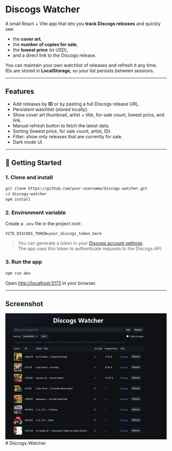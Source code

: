 # Discogs Watcher

A small React + Vite app that lets you **track Discogs releases** and quickly see:

- the **cover art**,
- the **number of copies for sale**,
- the **lowest price** (in USD),
- and a direct link to the Discogs release.

You can maintain your own watchlist of releases and refresh it any time.  
IDs are stored in **LocalStorage**, so your list persists between sessions.

---

## Features

- Add releases by **ID** or by pasting a full Discogs release URL.
- Persistent watchlist (stored locally).
- Show cover art thumbnail, artist + title, for-sale count, lowest price, and link.
- Manual refresh button to fetch the latest data.
- Sorting (lowest price, for sale count, artist, ID).
- Filter: show only releases that are currently for sale.
- Dark mode UI.

---

## 🚀 Getting Started

### 1. Clone and install

```bash
git clone https://github.com/your-username/discogs-watcher.git
cd discogs-watcher
npm install
```

### 2. Environment variable

Create a `.env` file in the project root:

```
VITE_DISCOGS_TOKEN=your_discogs_token_here
```

> You can generate a token in your [Discogs account settings](https://www.discogs.com/settings/developers).  
> The app uses this token to authenticate requests to the Discogs API.

### 3. Run the app

```bash
npm run dev
```

Open [http://localhost:5173](http://localhost:5173) in your browser.

---

## Screenshot

![Alt text](\public\image.png)
#   D i s c o g s - W a t c h e r 
 
 